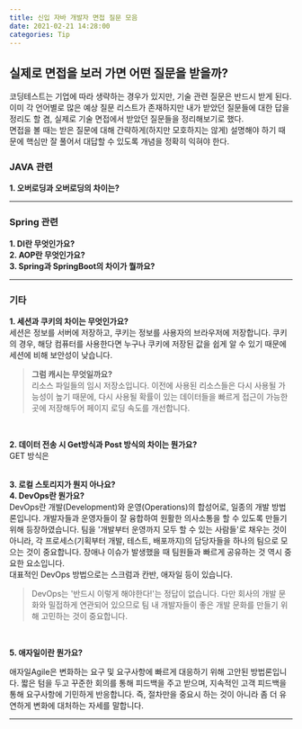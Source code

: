 ```yaml
---
title: 신입 자바 개발자 면접 질문 모음  
date: 2021-02-21 14:28:00
categories: Tip
---
```


## 실제로 면접을 보러 가면 어떤 질문을 받을까? 
코딩테스트는 기업에 따라 생략하는 경우가 있지만, 기술 관련 질문은 반드시 받게 된다.  
이미 각 언어별로 많은 예상 질문 리스트가 존재하지만 내가 받았던 질문들에 대한 답을 정리도 할 겸, 실제로 기술 면접에서 받았던 질문들을 정리해보기로 했다.  
면접을 볼 때는 받은 질문에 대해 간략하게(하지만 모호하지는 않게) 설명해야 하기 때문에 핵심만 잘 풀어서 대답할 수 있도록 개념을 정확히 익혀야 한다.

### JAVA 관련
**1. 오버로딩과 오버로딩의 차이는?**  

---
### Spring 관련
**1. DI란 무엇인가요?**  
**2. AOP란 무엇인가요?**  
**3. Spring과 SpringBoot의 차이가 뭘까요?**

---

### 기타 
**1. 세션과 쿠키의 차이는 무엇인가요?**  
세션은 정보를 서버에 저장하고, 쿠키는 정보를 사용자의 브라우저에 저장합니다. 쿠키의 경우, 해당 컴퓨터를 사용한다면 누구나 쿠키에 저장된 값을 쉽게 알 수 있기 때문에 세션에 비해 보안성이 낮습니다. 
> **그럼 캐시는 무엇일까요?**  
리소스 파일들의 임시 저장소입니다. 이전에 사용된 리소스들은 다시 사용될 가능성이 높기 때문에, 다시 사용될 확률이 있는 데이터들을 빠르게 접근이 가능한 곳에 저장해두어 페이지 로딩 속도를 개선합니다.

<br />

**2. 데이터 전송 시 Get방식과 Post 방식의 차이는 뭔가요?**  
GET 방식은  
<br />

**3. 로컬 스토리지가 뭔지 아나요?**  
**4. DevOps란 뭔가요?**  
DevOps란 개발(Development)와 운영(Operations)의 합성어로, 일종의 개발 방법론입니다. 개발자들과 운영자들이 잘 융합하여 원활한 의사소통을 할 수 있도록 만들기 위해 등장하였습니다. 팀을 '개발부터 운영까지 모두 할 수 있는 사람들'로 채우는 것이 아니라, 각 프로세스(기획부터 개발, 테스트, 배포까지)의 담당자들을 하나의 팀으로 모으는 것이 중요합니다. 장애나 이슈가 발생했을 때 팀원들과 빠르게 공유하는 것 역시 중요한 요소입니다.  
대표적인 DevOps 방법으로는 스크럼과 칸반, 애자일 등이 있습니다.  
> DevOps는 '반드시 이렇게 해야한다!'는 정답이 없습니다. 다만 회사의 개발 문화와 밀접하게 연관되어 있으므로 팀 내 개발자들이 좋은 개발 문화를 만들기 위해 고민하는 것이 중요합니다.  

<br />

**5. 애자일이란 뭔가요?**  

애자일Agile은 변화하는 요구 및 요구사항에 빠르게 대응하기 위해 고안된 방법론입니다. 짧은 텀을 두고 꾸준한 회의를 통해 피드백을 주고 받으며, 지속적인 고객 피드백을 통해 요구사항에 기민하게 반응합니다. 즉, 절차만을 중요시 하는 것이 아니라 좀 더 유연하게 변화에 대처하는 자세를 말합니다. 

---
